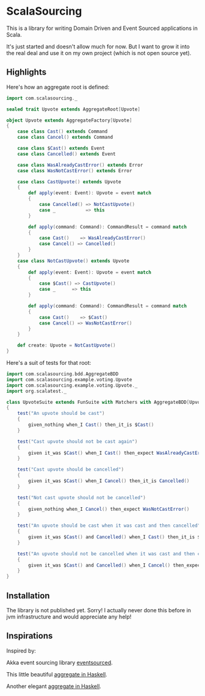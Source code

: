 # ScalaSourcing

This is a library for writing Domain Driven and Event Sourced applications in Scala.

It's just started and doesn't allow much for now. But I want to grow it into the real deal and use it on my own project (which is not open source yet).


## Highlights

Here's how an aggregate root is defined:

```scala
import com.scalasourcing._

sealed trait Upvote extends AggregateRoot[Upvote]

object Upvote extends AggregateFactory[Upvote]
{
    case class Cast() extends Command
    case class Cancel() extends Command

    case class $Cast() extends Event
    case class Cancelled() extends Event

    case class WasAlreadyCastError() extends Error
    case class WasNotCastError() extends Error

    case class CastUpvote() extends Upvote
    {
        def apply(event: Event): Upvote = event match
        {
            case Cancelled() => NotCastUpvote()
            case _           => this
        }

        def apply(command: Command): CommandResult = command match
        {
            case Cast()    => WasAlreadyCastError()
            case Cancel() => Cancelled()
        }
    }
    case class NotCastUpvote() extends Upvote
    {
        def apply(event: Event): Upvote = event match
        {
            case $Cast() => CastUpvote()
            case _      => this
        }

        def apply(command: Command): CommandResult = command match
        {
            case Cast()    => $Cast()
            case Cancel() => WasNotCastError()
        }
    }

    def create: Upvote = NotCastUpvote()
}
```

Here's a suit of tests for that root:

```scala
import com.scalasourcing.bdd.AggregateBDD
import com.scalasourcing.example.voting.Upvote
import com.scalasourcing.example.voting.Upvote._
import org.scalatest._

class UpvoteSuite extends FunSuite with Matchers with AggregateBDD[Upvote]
{
    test("An upvote should be cast")
    {
        given_nothing when_I Cast() then_it_is $Cast()
    }

    test("Cast upvote should not be cast again")
    {
        given it_was $Cast() when_I Cast() then_expect WasAlreadyCastError()
    }

    test("Cast upvote should be cancelled")
    {
        given it_was $Cast() when_I Cancel() then_it_is Cancelled()
    }

    test("Not cast upvote should not be cancelled")
    {
        given_nothing when_I Cancel() then_expect WasNotCastError()
    }

    test("An upvote should be cast when it was cast and then cancelled")
    {
        given it_was $Cast() and Cancelled() when_I Cast() then_it_is $Cast()
    }

    test("An upvote should not be cancelled when it was cast and then cancelled")
    {
        given it_was $Cast() and Cancelled() when_I Cancel() then_expect WasNotCastError()
    }
}
```

## Installation

The library is not published yet. Sorry! I actually never done this before in jvm infrastructure and would appreciate any help!

## Inspirations

Inspired by:

Akka event sourcing library [eventsourced](https://github.com/eligosource/eventsourced).

This little beautiful [aggregate in Haskell](https://gist.github.com/Fristi/7327904).

Another elegant [aggregate in Haskell](https://gist.github.com/philipnilsson/9200533).
